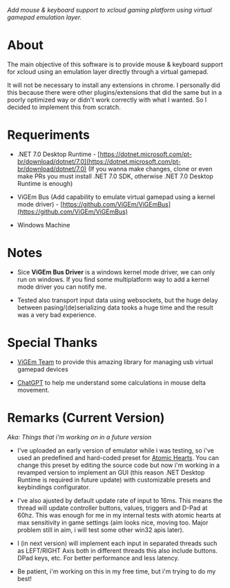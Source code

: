 _Add mouse & keyboard support to xcloud gaming platform using virtual gamepad emulation layer._

# About
The main objective of this software is to provide mouse & keyboard support for xcloud using an emulation layer directly through a virtual gamepad.

It will not be necessary to install any extensions in chrome. I personally did this because there were other plugins/extensions that did the same but in a poorly optimized way or didn't work correctly with what I wanted. So I decided to implement this from scratch.

# Requeriments
- .NET 7.0 Desktop Runtime - [https://dotnet.microsoft.com/pt-br/download/dotnet/7.0](https://dotnet.microsoft.com/pt-br/download/dotnet/7.0) (If you wanna make changes, clone or even make PRs you must install .NET 7.0 SDK, otherwise .NET 7.0 Desktop Runtime is enough)

- ViGEm Bus (Add capability to emulate virtual gamepad using a kernel mode driver) - [https://github.com/ViGEm/ViGEmBus](https://github.com/ViGEm/ViGEmBus)

- Windows Machine


# Notes

- Sice **ViGEm Bus Driver** is a windows kernel mode driver, we can only run on windows. If you find some multiplatform way to add a kernel mode driver you can notify me.

- Tested also transport input data using websockets, but the huge delay between pasing/(de)serializing data tooks a huge time and the result was a very bad experience.

# Special Thanks

- [ViGEm Team](https://github.com/ViGEm) to provide this amazing library for managing usb virtual gamepad devices

- [ChatGPT](https://chat.openai.com/) to help me understand some calculations in mouse delta movement.

# Remarks (Current Version) 

_Aka: Things that i'm working on in a future version_

- I've uploaded an early version of emulator while i was testing, so i've used an predefined and hard-coded preset for [Atomic Hearts](https://www.xbox.com/pt-BR/play/games/atomic-heart/9P731Z4BBCT3). You can change this preset by editing the source code but now i'm working in a revamped version to implement an GUI (this reason .NET Desktop Runtime is required in future update) with customizable presets and keybindings configurator.

- I've also ajusted by default update rate of input to 16ms. This means the thread will update controller buttons, values, triggers and D-Pad at 60hz. This was enough for me in my internal tests with atomic hearts at max sensitivity in game settings (aim looks nice, moving too. Major problem still in aim, i will test some other win32 apis later).

- I (in next version) will implement each input in separated threads such as LEFT/RIGHT Axis both in different threads this also include buttons. DPad keys, etc. For better performance and less latency.

- Be patient, i'm working on this in my free time, but i'm trying to do my best!